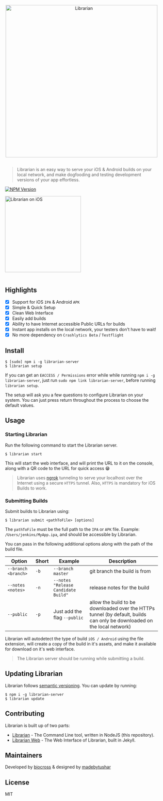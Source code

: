 
<div align="center">
<img width="500" src="https://raw.githubusercontent.com/biocross/Librarian-Web/master/assets/LogoText_medium.png" alt="Librarian"><br/><br/>
</div>


> Librarian is an easy way to serve your iOS & Android builds on your local network, and make dogfooding and testing development versions of your app effortless.
 
[![NPM Version](http://img.shields.io/npm/v/librarian-server.svg?style=flat)](https://www.npmjs.org/package/librarian-server)

<img width="250" src="https://raw.githubusercontent.com/biocross/librarian/master/demo.gif" alt="Librarian on iOS"><br/><br/>

## Highlights

- [x] Support for iOS `IPA` & Android `APK`
- [x] Simple & Quick Setup
- [x] Clean Web Interface
- [x] Easily add builds
- [x] Ability to have Internet accessible Public URLs for builds
- [x] Instant app installs on the local network, your testers don't have to wait!
- [x] No more dependency on `Crashlytics Beta` / `Testflight`

## Install

```console
$ [sudo] npm i -g librarian-server
$ librarian setup
```
If you can get an `EACCESS / Permissions` error while while running `npm i -g librarian-server`, just run `sudo npm link librarian-server`, before running `librarian setup`.

The setup will ask you a few questions to configure Librarian on your system. You can just press return throughout the process to choose the default values.

## Usage

### Starting Librarian

Run the following command to start the Librarian server.  

```console
$ librarian start
```
This will start the web interface, and will print the URL to it on the console, along with a QR code to the URL for quick access 😁

> Librarian uses [ngrok](https://ngrok.com/product) tunneling to serve your localhost over the Internet using a secure `HTTPS` tunnel. Also, `HTTPS` is mandatory for iOS Builds to work.

### Submitting Builds

Submit builds to Librarian using:

```console
$ librarian submit <pathToFile> [options]
```
The `pathToFile` must be the full path to the `IPA` or `APK` file. Example: `/Users/jenkins/MyApp.ipa`, and should be accessible by Librarian.

You can pass in the following additional options along with the path of the build file.

Option | Short | Example | Description
--- | --- | --- | ---
`--branch <branch>` | `-b` | `--branch master` | git branch the build is from
`--notes <notes>` | `-n` | `--notes "Release Candidate Build"` | release notes for the build
`--public` | `-p` | Just add the flag `--public` | allow the build to be downloaded over the HTTPs tunnel (by default, builds can only be downloaded on the local network)

Librarian will autodetect the type of build `iOS / Android` using the file extension, will create a copy of the build in it's assets, and make it available for download on it's web interface.

> The Librarian server should be running while submitting a build.

## Updating Librarian

Librarian follows [semantic versioning](https://semver.org/). You can update by running:

```console
$ npm i -g librarian-server
$ librarian update
```

## Contributing

Librarian is built up of two parts:

- [Librarian](https://github.com/biocross/Librarian) - The Command Line tool, written in NodeJS (this repository).
- [Librarian Web](https://github.com/biocross/Librarian-Web) - The Web Interface of Librarian, built in Jekyll.


## Maintainers

Developed by [biocross](https://twitter.com/sids7) & designed by [madebytushar](https://twitter.com/madebytushar)

## License

MIT
